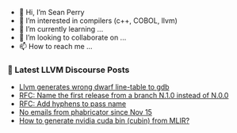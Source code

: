 - 👋 Hi, I’m Sean Perry
- 👀 I’m interested in compilers (c++, COBOL, llvm)
- 🌱 I’m currently learning ...
- 💞️ I’m looking to collaborate on ...
- 📫 How to reach me ...

<!---
s66perry/s66perry is a ✨ special ✨ repository because its `README.md` (this file) appears on your GitHub profile.
You can click the Preview link to take a look at your changes.
--->
### 📕 Latest LLVM Discourse Posts

<!-- DISCOURSE-LLVM:START -->
- [Llvm generates wrong dwarf line-table to gdb](https://discourse.llvm.org/t/llvm-generates-wrong-dwarf-line-table-to-gdb/75454#post_2)
- [RFC: Name the first release from a branch N.1.0 instead of N.0.0](https://discourse.llvm.org/t/rfc-name-the-first-release-from-a-branch-n-1-0-instead-of-n-0-0/75384#post_19)
- [RFC: Add hyphens to pass name](https://discourse.llvm.org/t/rfc-add-hyphens-to-pass-name/75439#post_2)
- [No emails from phabricator since Nov 15](https://discourse.llvm.org/t/no-emails-from-phabricator-since-nov-15/75455#post_1)
- [How to generate nvidia cuda bin &lpar;cubin&rpar; from MLIR?](https://discourse.llvm.org/t/how-to-generate-nvidia-cuda-bin-cubin-from-mlir/75434#post_8)
<!-- DISCOURSE-LLVM:END -->
